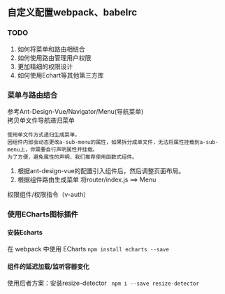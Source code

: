 ## 自定义配置webpack、babelrc

### TODO
1. 如何将菜单和路由相结合
2. 如何使用路由管理用户权限
3. 更加精细的权限设计
4. 如何使用Echart等其他第三方库



### 菜单与路由结合
参考Ant-Design-Vue/Navigator/Menu(导航菜单)<br/>
拷贝单文件导航递归菜单<br/>
````
使用单文件方式递归生成菜单。
因组件内部会动态更改a-sub-menu的属性，如果拆分成单文件，无法将属性挂载到a-sub-menu上，你需要自行声明属性并挂载。
为了方便，避免属性的声明，我们推荐使用函数式组件。
````
1. 根据ant-design-vue的配置引入组件后，然后调整页面布局。
2. 根据组件路由生成菜单 将router/index.js ==> Menu


权限组件/权限指令（v-auth）

### 使用ECharts图标插件
#### 安装Echarts
在 webpack 中使用 ECharts ```npm install echarts --save```

#### 组件的延迟加载/监听容器变化
使用后者方案：安装resize-detector ``` npm i --save resize-detector```